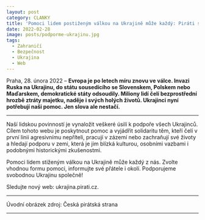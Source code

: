 ```yaml
---
layout: post
category: CLANKY
title: 'Pomoci lidem postiženým válkou na Ukrajině může každý: Piráti spustili nový web'			
date: 2022-02-28
image: posts/podporme-ukrajinu.jpg
tags:						
  - Zahraničí		
  - Bezpečnost		
  - Ukrajina
  - Web			
---
```


Praha, 28. února 2022 – **Evropa je po letech míru znovu ve válce. Invazi Ruska na Ukrajinu, do státu sousedícího se Slovenskem, Polskem nebo Maďarskem, demokratické státy odsoudily. Miliony lidí čelí bezprostřední hrozbě ztráty majetku, naděje i svých holých životů. Ukrajinci nyní potřebují naši pomoc. Jen slova ale nestačí.**

<hr />

Naší lidskou povinností je vynaložit veškeré úsilí k podpoře všech Ukrajinců. Cílem tohoto webu je poskytnout pomoc a vyjádřit solidaritu těm, kteří čelí v první linii agresivnímu nepříteli, pracují v zázemí nebo zachraňují své životy a hledají podporu v zemi, která je jim blízká kulturou, osobními vazbami i podobnými historickými zkušenostmi.

Pomoci lidem stiženým válkou na Ukrajině může každý z nás. Zvolte vhodnou formu pomoci, informujte své přátele i okolí. Podporujeme svobodnou Ukrajinu společně!

Sledujte nový web: ukrajina.pirati.cz.

---
Úvodní obrázek zdroj: Česká pirátská strana
- - -

